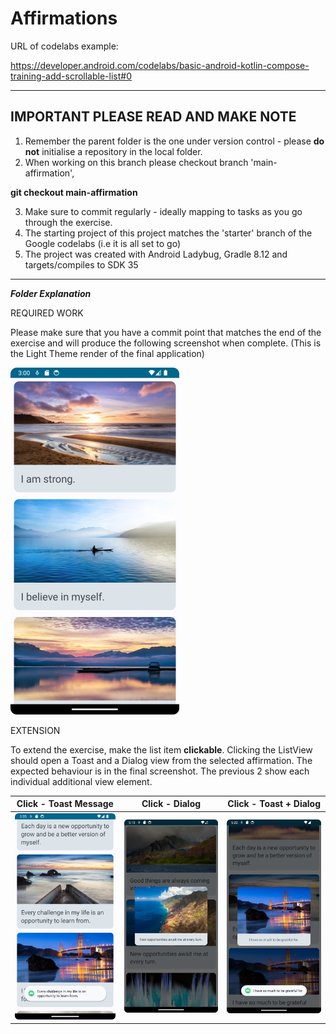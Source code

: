 # Affirmations

URL of codelabs example:

https://developer.android.com/codelabs/basic-android-kotlin-compose-training-add-scrollable-list#0

---

## IMPORTANT PLEASE READ AND MAKE NOTE

1. Remember the parent folder is the one under version control - please **do not** initialise a repository in the local folder.
2. When working on this branch please checkout branch 'main-affirmation', 

**git checkout main-affirmation**

3. Make sure to commit regularly - ideally mapping to tasks as you go through the exercise.
4. The starting project of this project matches the 'starter' branch of the Google codelabs (i.e it is all set to go)
5. The project was created with Android Ladybug, Gradle 8.12 and targets/compiles to SDK 35

---
***Folder Explanation***

REQUIRED WORK

Please make sure that you have a commit point that matches the end of the exercise and will produce the following 
screenshot when complete. (This is the Light Theme render of the final application)

![affirmation screen shot](../images/affirmation-end.png)

EXTENSION

To extend the exercise, make the list item **clickable**. Clicking the ListView should open a Toast and a Dialog view 
from the selected affirmation. The expected behaviour is in the final screenshot. The previous 2 show each individual 
additional view element.


|            **Click - Toast Message**             |                **Click - Dialog**                 |                **Click - Toast + Dialog**                 |
|:------------------------------------------------:|:-------------------------------------------------:|:---------------------------------------------------------:|
| ![toast message](../images/affirmation-ext1.png) | ![dialog message](../images/affirmation-ext2.png) | ![toast + dialog message](../images/affirmation-ext3.png) |




